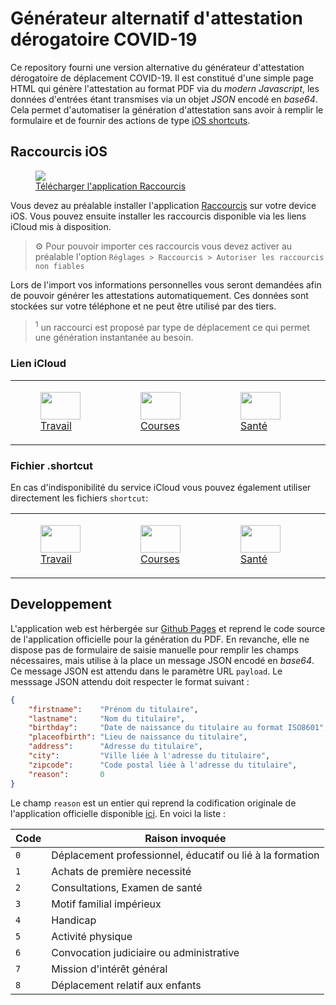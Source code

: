 # Générateur alternatif d'attestation dérogatoire COVID-19

Ce repository fourni une version alternative du générateur d'attestation
dérogatoire de déplacement COVID-19. Il est constitué d'une simple page HTML
qui génère l'attestation au format PDF via du _modern Javascript_, les données
d'entrées étant transmises via un objet _JSON_ encodé en _base64_. Cela permet
d'automatiser la génération d'attestation sans avoir à remplir le formulaire
et de fournir des actions de type
[iOS shortcuts](https://support.apple.com/fr-fr/guide/shortcuts/welcome/ios).

## Raccourcis iOS

<a href="https://apps.apple.com/fr/app/raccourcis/id915249334">
    <figure class="image">
        <img src="https://raw.githubusercontent.com/Faylixe/covidcert/main/images/ios/applestore.png"><br>
        <figcaption>Télécharger l'application Raccourcis</figcaption>
    </figure>
</a>

Vous devez au préalable installer l'application
[Raccourcis](https://apps.apple.com/fr/app/raccourcis/id915249334) sur votre
device iOS. Vous pouvez ensuite installer les raccourcis disponible via les
liens iCloud mis à disposition.

> :gear: Pour pouvoir importer ces raccourcis vous devez activer au préalable
l'option `Réglages > Raccourcis > Autoriser les raccourcis non fiables`

Lors de l'import vos informations personnelles vous seront demandées afin de pouvoir
générer les attestations automatiquement. Ces données sont stockées sur votre téléphone
et ne peut être utilisé par des tiers.

> <sup>1</sup> un raccourci est proposé par type de déplacement ce qui permet une
génération instantanée au besoin.

### Lien iCloud

<table>
    <tr>
        <td>
            <a href="https://www.icloud.com/shortcuts/0ad1cf2c9c63492fabf7015fff5e2a43">
                <figure class="image">
                    <img width="64" height="44" src="https://raw.githubusercontent.com/Faylixe/covidcert/main/images/ios/work.png"><br>
                    <figcaption>Travail</figcaption>
                </figure>
            </a>
        </td>
        <td>
            <a href="https://www.icloud.com/shortcuts/f121c12e8657460390e31821d79845a3">
                <figure class="image">
                    <img width="64" height="44" src="https://raw.githubusercontent.com/Faylixe/covidcert/main/images/ios/shopping.png"><br>
                    <figcaption>Courses</figcaption>
                </figure>
            </a>
        </td>
        <td>
            <a href="https://www.icloud.com/shortcuts/94a3b4e54f064d409c270fb0bbc69dfe">
                <figure class="image">
                    <img width="64" height="44" src="https://raw.githubusercontent.com/Faylixe/covidcert/main/images/ios/health.png"><br>
                    <figcaption>Santé</figcaption>
                </figure>
            </a>
        </td>
        <td>
            <a href="https://www.icloud.com/shortcuts/c3abac207887495e83141c3cdad036e4">
                <figure class="image">
                    <img width="64" height="44" src="https://raw.githubusercontent.com/Faylixe/covidcert/main/images/ios/family.png"><br>
                    <figcaption>Famille</figcaption>
                </figure>
            </a>
        </td>
        <td>
            <a href="https://www.icloud.com/shortcuts/6e948bb10cee41ffb5c3457ca1020828">
                <figure class="image">
                    <img width="64" height="44" src="https://raw.githubusercontent.com/Faylixe/covidcert/main/images/ios/disability.png"><br>
                    <figcaption>Handicap</figcaption>
                </figure>
            </a>
        </td>
        <td>
            <a href="https://www.icloud.com/shortcuts/3d77b2f1184a430da52eb44768ef0659">
                <figure class="image">
                    <img width="64" height="44" src="https://raw.githubusercontent.com/Faylixe/covidcert/main/images/ios/activity.png"><br>
                    <figcaption>Activité</figcaption>
                </figure>
            </a>
        </td>
        <td>
            <a href="https://www.icloud.com/shortcuts/7314d130eb884ec7bc474b9aec1bd27a">
                <figure class="image">
                    <img width="64" height="44" src="https://raw.githubusercontent.com/Faylixe/covidcert/main/images/ios/justice.png"><br>
                    <figcaption>Convocation</figcaption>
                </figure>
            </a>
        </td>
        <td>
            <a href="https://www.icloud.com/shortcuts/dea407dfcdc34fc4acad5cbf16f09ecb">
                <figure class="image">
                    <img width="64" height="44" src="https://raw.githubusercontent.com/Faylixe/covidcert/main/images/ios/mission.png"><br>
                    <figcaption>Mission</figcaption>
                </figure>
            </a>
        </td>
        <td>
            <a href="https://www.icloud.com/shortcuts/b71de4b7db454c77b2a4c5aab7af2d83">
                <figure class="image">
                    <img width="64" height="44" src="https://raw.githubusercontent.com/Faylixe/covidcert/main/images/ios/children.png"><br>
                    <figcaption>Enfants</figcaption>
                </figure>
            </a>
        </td>
    </tr>
</table>

### Fichier .shortcut

En cas d'indisponibilité du service iCloud vous pouvez également utiliser directement les fichiers `shortcut`:

<table>
    <tr>
        <td>
            <a href="https://raw.githubusercontent.com/Faylixe/covidcert/main/shortcuts/work.shortcut">
                <figure class="image">
                    <img width="64" height="44" src="https://raw.githubusercontent.com/Faylixe/covidcert/main/images/ios/work.png"><br>
                    <figcaption>Travail</figcaption>
                </figure>
            </a>
        </td>
        <td>
            <a href="https://raw.githubusercontent.com/Faylixe/covidcert/main/shortcuts/shopping.shortcut">
                <figure class="image">
                    <img width="64" height="44" src="https://raw.githubusercontent.com/Faylixe/covidcert/main/images/ios/shopping.png"><br>
                    <figcaption>Courses</figcaption>
                </figure>
            </a>
        </td>
        <td>
            <a href="https://raw.githubusercontent.com/Faylixe/covidcert/main/shortcuts/health.shortcut">
                <figure class="image">
                    <img width="64" height="44" src="https://raw.githubusercontent.com/Faylixe/covidcert/main/images/ios/health.png"><br>
                    <figcaption>Santé</figcaption>
                </figure>
            </a>
        </td>
        <td>
            <a href="https://raw.githubusercontent.com/Faylixe/covidcert/main/shortcuts/family.shortcut">
                <figure class="image">
                    <img width="64" height="44" src="https://raw.githubusercontent.com/Faylixe/covidcert/main/images/ios/family.png"><br>
                    <figcaption>Famille</figcaption>
                </figure>
            </a>
        </td>
        <td>
            <a href="https://raw.githubusercontent.com/Faylixe/covidcert/main/shortcuts/disability.shortcut">
                <figure class="image">
                    <img width="64" height="44" src="https://raw.githubusercontent.com/Faylixe/covidcert/main/images/ios/disability.png"><br>
                    <figcaption>Handicap</figcaption>
                </figure>
            </a>
        </td>
        <td>
            <a href="https://raw.githubusercontent.com/Faylixe/covidcert/main/shortcuts/activity.shortcut">
                <figure class="image">
                    <img width="64" height="44" src="https://raw.githubusercontent.com/Faylixe/covidcert/main/images/ios/activity.png"><br>
                    <figcaption>Activité</figcaption>
                </figure>
            </a>
        </td>
        <td>
            <a href="https://raw.githubusercontent.com/Faylixe/covidcert/main/shortcuts/justice.shortcut">
                <figure class="image">
                    <img width="64" height="44" src="https://raw.githubusercontent.com/Faylixe/covidcert/main/images/ios/justice.png"><br>
                    <figcaption>Convocation</figcaption>
                </figure>
            </a>
        </td>
        <td>
            <a href="https://raw.githubusercontent.com/Faylixe/covidcert/main/shortcuts/mission.shortcut">
                <figure class="image">
                    <img width="64" height="44" src="https://raw.githubusercontent.com/Faylixe/covidcert/main/images/ios/mission.png"><br>
                    <figcaption>Mission</figcaption>
                </figure>
            </a>
        </td>
        <td>
            <a href="https://raw.githubusercontent.com/Faylixe/covidcert/main/shortcuts/children.shortcut">
                <figure class="image">
                    <img width="64" height="44" src="https://raw.githubusercontent.com/Faylixe/covidcert/main/images/ios/children.png"><br>
                    <figcaption>Enfants</figcaption>
                </figure>
            </a>
        </td>
    </tr>
</table>

## Developpement

L'application web est hérbergée sur [Github Pages](https://pages.github.com)
et reprend le code source de l'application officielle pour la génération du
PDF. En revanche, elle ne dispose pas de formulaire de saisie manuelle pour
remplir les champs nécessaires, mais utilise à la place un message JSON
encodé en _base64_. Ce message JSON est attendu dans le paramètre URL `payload`.
Le messsage JSON attendu doit respecter le format suivant :

```json
{
    "firstname":    "Prénom du titulaire",
    "lastname":     "Nom du titulaire",
    "birthday":     "Date de naissance du titulaire au format ISO8601",
    "placeofbirth": "Lieu de naissance du titulaire",
    "address":      "Adresse du titulaire",
    "city":         "Ville liée à l'adresse du titulaire",
    "zipcode":      "Code postal liée à l'adresse du titulaire",
    "reason":       0
}
```

Le champ `reason` est un entier qui reprend la codification originale de
l'application officielle disponible
[ici](https://github.com/LAB-MI/attestation-deplacement-derogatoire-q4-2020).
En voici la liste :

| Code | Raison invoquée |
| ---- | --------------- |
| `0`  | Déplacement professionnel, éducatif ou lié à la formation |
| `1`  | Achats de première necessité                              |
| `2`  | Consultations, Examen de santé                            |
| `3`  | Motif familial impérieux                                  |
| `4`  | Handicap                                                  |
| `5`  | Activité physique                                         |
| `6`  | Convocation judiciaire ou administrative                  |
| `7`  | Mission d'intérêt général                                 |
| `8`  | Déplacement relatif aux enfants                           |
